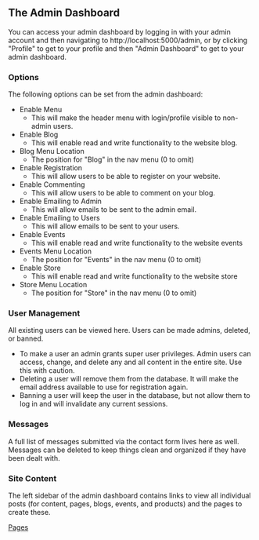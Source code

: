 ## The Admin Dashboard

You can access your admin dashboard by logging in with your admin account and then navigating to http://localhost:5000/admin, or by clicking "Profile" to get to your profile and then "Admin Dashboard" to get to your admin dashboard.

### Options

The following options can be set from the admin dashboard:

- Enable Menu
  - This will make the header menu with login/profile visible to non-admin users.
- Enable Blog
  - This will enable read and write functionality to the website blog.
- Blog Menu Location
  - The position for "Blog" in the nav menu (0 to omit)
- Enable Registration
  - This will allow users to be able to register on your website.
- Enable Commenting
  - This will allow users to be able to comment on your blog.
- Enable Emailing to Admin
  - This will allow emails to be sent to the admin email.
- Enable Emailing to Users
  - This will allow emails to be sent to your users.
- Enable Events
  - This will enable read and write functionality to the website events
- Events Menu Location
  - The position for "Events" in the nav menu (0 to omit)
- Enable Store
  - This will enable read and write functionality to the website store
- Store Menu Location
  - The position for "Store" in the nav menu (0 to omit)

### User Management

All existing users can be viewed here. Users can be made admins, deleted, or banned.

- To make a user an admin grants super user privileges. Admin users can access, change, and delete any and all content in the entire site. Use this with caution.
- Deleting a user will remove them from the database. It will make the email address available to use for registration again.
- Banning a user will keep the user in the database, but not allow them to log in and will invalidate any current sessions.

### Messages

A full list of messages submitted via the contact form lives here as well. Messages can be deleted to keep things clean and organized if they have been dealt with.

### Site Content

The left sidebar of the admin dashboard contains links to view all individual posts (for content, pages, blogs, events, and products) and the pages to create these.

[Pages](https://github.com/drkgrntt/papyr-cms/blob/master/docs/pages.md)
